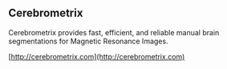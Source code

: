 ## Cerebrometrix 
Cerebrometrix provides fast, efficient, and reliable manual brain segmentations for Magnetic Resonance Images.<br />

[http://cerebrometrix.com](http://cerebrometrix.com)
